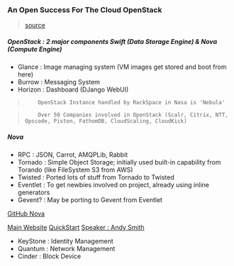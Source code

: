 ### An Open Success For The Cloud OpenStack

> [source](http://pyvideo.org/video/393/pycon-2011--an-open-success-for-the-cloud--openst)

##### OpenStack :  2 major components Swift (Data Storage Engine) & Nova (Compute Engine)

* Glance    : Image managing system (VM images get stored and boot from here)
* Burrow    : Messaging System
* Horizon   : Dashboard (DJango WebUI)

>         OpenStack Instance handled by RackSpace in Nasa is 'Nebula'

>         Over 50 Companies involved in OpenStack (Scalr, Citrix, NTT, Opscode, Piston, FathomDB, CloudScaling, CloudKick)

##### Nova

* RPC      : JSON, Carrot, AMQPLib, Rabbit
* Tornado  : Simple Object Storage; initially used built-in capability from Torando (like  FileSystem S3 from AWS)
* Twisted  : Ported lots of stuff from Tornado to Twisted
* Eventlet : To get newbies involved on project, already using inline generators 
* Gevent?  : May be porting to Gevent from Eventlet

[GitHub Nova](https://github.com/openstack/nova)

[Main Website](http://openstack.org)
[QuickStart](http://ansolabs.com/deploy)
[Speaker : Andy Smith](http://term.ie)

* KeyStone : Identity Management
* Quantum  : Network Management
* Cinder   : Block Device
